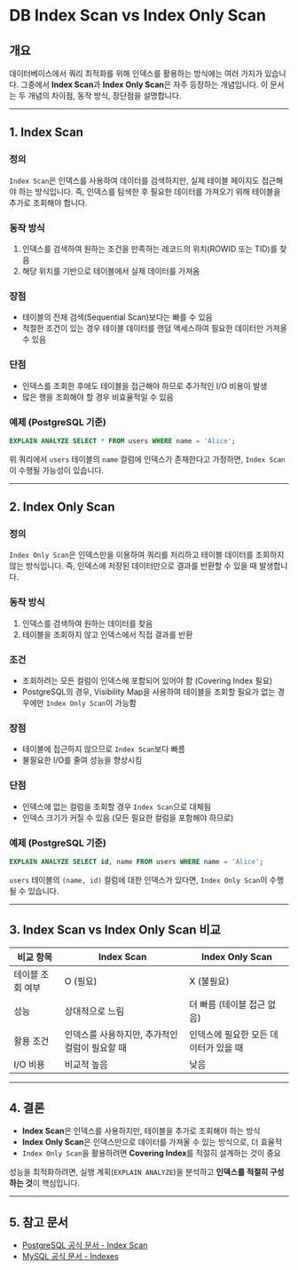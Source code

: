 # DB Index Scan vs Index Only Scan

## 개요
데이터베이스에서 쿼리 최적화를 위해 인덱스를 활용하는 방식에는 여러 가지가 있습니다. 그중에서 **Index Scan**과 **Index Only Scan**은 자주 등장하는 개념입니다. 이 문서는 두 개념의 차이점, 동작 방식, 장단점을 설명합니다.

---

## 1. Index Scan
### 정의
`Index Scan`은 인덱스를 사용하여 데이터를 검색하지만, 실제 테이블 페이지도 접근해야 하는 방식입니다. 즉, 인덱스를 탐색한 후 필요한 데이터를 가져오기 위해 테이블을 추가로 조회해야 합니다.

### 동작 방식
1. 인덱스를 검색하여 원하는 조건을 만족하는 레코드의 위치(ROWID 또는 TID)를 찾음
2. 해당 위치를 기반으로 테이블에서 실제 데이터를 가져옴

### 장점
- 테이블의 전체 검색(Sequential Scan)보다는 빠를 수 있음
- 적절한 조건이 있는 경우 테이블 데이터를 랜덤 액세스하여 필요한 데이터만 가져올 수 있음

### 단점
- 인덱스를 조회한 후에도 테이블을 접근해야 하므로 추가적인 I/O 비용이 발생
- 많은 행을 조회해야 할 경우 비효율적일 수 있음

### 예제 (PostgreSQL 기준)
```sql
EXPLAIN ANALYZE SELECT * FROM users WHERE name = 'Alice';
```
위 쿼리에서 `users` 테이블의 `name` 컬럼에 인덱스가 존재한다고 가정하면, `Index Scan`이 수행될 가능성이 있습니다.

---

## 2. Index Only Scan
### 정의
`Index Only Scan`은 인덱스만을 이용하여 쿼리를 처리하고 테이블 데이터를 조회하지 않는 방식입니다. 즉, 인덱스에 저장된 데이터만으로 결과를 반환할 수 있을 때 발생합니다.

### 동작 방식
1. 인덱스를 검색하여 원하는 데이터를 찾음
2. 테이블을 조회하지 않고 인덱스에서 직접 결과를 반환

### 조건
- 조회하려는 모든 컬럼이 인덱스에 포함되어 있어야 함 (Covering Index 필요)
- PostgreSQL의 경우, Visibility Map을 사용하여 테이블을 조회할 필요가 없는 경우에만 `Index Only Scan`이 가능함

### 장점
- 테이블에 접근하지 않으므로 `Index Scan`보다 빠름
- 불필요한 I/O를 줄여 성능을 향상시킴

### 단점
- 인덱스에 없는 컬럼을 조회할 경우 `Index Scan`으로 대체됨
- 인덱스 크기가 커질 수 있음 (모든 필요한 컬럼을 포함해야 하므로)

### 예제 (PostgreSQL 기준)
```sql
EXPLAIN ANALYZE SELECT id, name FROM users WHERE name = 'Alice';
```
`users` 테이블의 `(name, id)` 컬럼에 대한 인덱스가 있다면, `Index Only Scan`이 수행될 수 있습니다.

---

## 3. Index Scan vs Index Only Scan 비교

| 비교 항목        | Index Scan | Index Only Scan |
|----------------|------------|----------------|
| 테이블 조회 여부 | O (필요)   | X (불필요)     |
| 성능           | 상대적으로 느림 | 더 빠름 (테이블 접근 없음) |
| 활용 조건      | 인덱스를 사용하지만, 추가적인 컬럼이 필요할 때 | 인덱스에 필요한 모든 데이터가 있을 때 |
| I/O 비용       | 비교적 높음  | 낮음 |

---

## 4. 결론
- **Index Scan**은 인덱스를 사용하지만, 테이블을 추가로 조회해야 하는 방식
- **Index Only Scan**은 인덱스만으로 데이터를 가져올 수 있는 방식으로, 더 효율적
- `Index Only Scan`을 활용하려면 **Covering Index**를 적절히 설계하는 것이 중요

성능을 최적화하려면, 실행 계획(`EXPLAIN ANALYZE`)을 분석하고 **인덱스를 적절히 구성하는 것**이 핵심입니다.

---

## 5. 참고 문서
- [PostgreSQL 공식 문서 - Index Scan](https://www.postgresql.org/docs/current/indexes-index-only-scans.html)
- [MySQL 공식 문서 - Indexes](https://dev.mysql.com/doc/refman/8.0/en/mysql-indexes.html)

